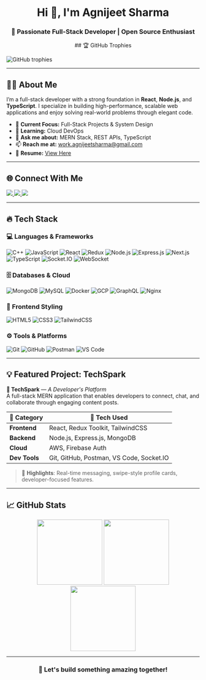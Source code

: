 <h1 align="center">Hi 👋, I'm Agnijeet Sharma</h1>
<h3 align="center">🚀 Passionate Full-Stack Developer | Open Source Enthusiast</h3>

<p align="center">
  ## 🏆 GitHub Trophies

![GitHub trophies](https://github-profile-trophy.vercel.app/?username=agnijeetsharma&theme=dracula&margin-w=15)



</p>

---

## 🧑‍💻 About Me  
I’m a full-stack developer with a strong foundation in **React**, **Node.js**, and **TypeScript**. I specialize in building high-performance, scalable web applications and enjoy solving real-world problems through elegant code.

- 🔭 **Current Focus:** Full-Stack Projects & System Design  
- 🌱 **Learning:** Cloud DevOps  
- 💬 **Ask me about:** MERN Stack, REST APIs, TypeScript  
- 📫 **Reach me at:** [work.agnijeetsharma@gmail.com](mailto:work.agnijeetsharma@gmail.com)  
- 📄 **Resume:** [View Here]()

---

## 🌐 Connect With Me  
<p>
  <a href="https://www.linkedin.com/in/agnijeet-sharma-a58505259/" target="_blank">
    <img src="https://img.shields.io/badge/LinkedIn-%230077B5.svg?&style=for-the-badge&logo=linkedin&logoColor=white" />
  </a>
  <a href="https://codeforces.com/profile/abhic205" target="_blank">
    <img src="https://img.shields.io/badge/Codeforces-%23F44336.svg?&style=for-the-badge&logo=codeforces&logoColor=white" />
  </a>
  <a href="https://leetcode.com/u//" target="_blank">
    <img src="https://img.shields.io/badge/LeetCode-%2300CCBB.svg?&style=for-the-badge&logo=leetcode&logoColor=white" />
  </a>
</p>

---

## 🔥 Tech Stack  

### 💻 Languages & Frameworks  
![C++](https://img.shields.io/badge/C++-00599C?style=flat&logo=c%2B%2B&logoColor=white)
![JavaScript](https://img.shields.io/badge/JavaScript-F7DF1E?style=flat&logo=javascript&logoColor=black)
![React](https://img.shields.io/badge/React-20232A?style=flat&logo=react&logoColor=61DAFB)
![Redux](https://img.shields.io/badge/Redux-764ABC?style=flat&logo=redux&logoColor=white)
![Node.js](https://img.shields.io/badge/Node.js-43853D?style=flat&logo=node-dot-js&logoColor=white)
![Express.js](https://img.shields.io/badge/Express.js-404D59?style=flat&logo=express&logoColor=white)
![Next.js](https://img.shields.io/badge/Next.js-000000?style=flat&logo=next.js&logoColor=white)
![TypeScript](https://img.shields.io/badge/TypeScript-3178C6?style=flat&logo=typescript&logoColor=white)
![Socket.IO](https://img.shields.io/badge/Socket.IO-010101?style=flat&logo=socket.io&logoColor=white)
![WebSocket](https://img.shields.io/badge/WebSocket-35495E?style=flat&logo=websocket&logoColor=white)



### 🗄️ Databases & Cloud  
![MongoDB](https://img.shields.io/badge/MongoDB-4EA94B?style=flat&logo=mongodb&logoColor=white)
![MySQL](https://img.shields.io/badge/MySQL-00758F?style=flat&logo=mysql&logoColor=white)
![Docker](https://img.shields.io/badge/Docker-2496ED?style=flat&logo=docker&logoColor=white)
![GCP](https://img.shields.io/badge/Google_Cloud-4285F4?style=flat&logo=google-cloud&logoColor=white)
![GraphQL](https://img.shields.io/badge/GraphQL-E10098?style=flat&logo=graphql&logoColor=white)
![Nginx](https://img.shields.io/badge/Nginx-009639?style=flat&logo=nginx&logoColor=white)


### 🎨 Frontend Styling  
![HTML5](https://img.shields.io/badge/HTML5-E34F26?style=flat&logo=html5&logoColor=white)
![CSS3](https://img.shields.io/badge/CSS3-1572B6?style=flat&logo=css3&logoColor=white)
![TailwindCSS](https://img.shields.io/badge/Tailwind_CSS-38B2AC?style=flat&logo=tailwind-css&logoColor=white)

### ⚙️ Tools & Platforms  
![Git](https://img.shields.io/badge/Git-F05032?style=flat&logo=git&logoColor=white)
![GitHub](https://img.shields.io/badge/GitHub-100000?style=flat&logo=github&logoColor=white)
![Postman](https://img.shields.io/badge/Postman-FF6C37?style=flat&logo=postman&logoColor=white)
![VS Code](https://img.shields.io/badge/VS_Code-007ACC?style=flat&logo=visual-studio-code&logoColor=white)

---

## 💡 Featured Project: TechSpark

**🔗 TechSpark** — *A Developer's Platform*  
A full-stack MERN application that enables developers to connect, chat, and collaborate through engaging content posts.

| 🔧 Category | 🚀 Tech Used |
|------------|--------------|
| **Frontend** | React, Redux Toolkit, TailwindCSS |
| **Backend**  | Node.js, Express.js, MongoDB |
| **Cloud**    | AWS, Firebase Auth |
| **Dev Tools**| Git, GitHub, Postman, VS Code, Socket.IO |

> 🌟 **Highlights**: Real-time messaging, swipe-style profile cards, developer-focused features.

---

## 📈 GitHub Stats  
<div align="center">
  <img src="https://github-readme-streak-stats.herokuapp.com/?user=agnijeetsharma&theme=radical" height="170"/>
  <img src="https://github-readme-stats.vercel.app/api?username=agnijeetsharma&show_icons=true&theme=radical" height="170"/>
  <img src="https://github-readme-stats.vercel.app/api/top-langs/?username=agnijeetsharma&layout=compact&theme=radical" height="170"/>
</div>

---

<h3 align="center">🚀 Let's build something amazing together!</h3>
